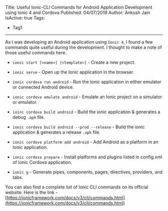 Title: Useful Ionic-CLI Commands for Android Application Development using Ionic 4 and Cordova
Published: 04/07/2019
Author: Ankush Jain
IsActive: true
Tags:
  - Tag1
---
As I was developing an Android application using `Ionic 4`, I found a few commands quite useful during the development. I thought to make a note of those useful commands here.

*   `ionic start [<name>] [<template>]` - Create a new project.

*   `ionic serve` - Open up the Ionic application in the browser.

*   `ionic cordova run android` - Run the Ionic application in either emulator or connected Android device.

*   `ionic cordova emulate android` - Emulate an Ionic project on a simulator or emulator.

*   `ioinc cordova build android` - Build the ionic application & generates a debug `.apk` file.

*   `ionic cordova build android --prod --release` - Build the ionic application & generates a release `.apk` file.

*   `ionic cordova platform add android` - Add Android as a platform in an Ionic application.

*   `ionic cordova prepare` - Install platforms and plugins listed in config.xml of Ionic Cordova application.

*   `ionic g` - Generate pipes, components, pages, directives, providers, and tabs.



You can also find a complete list of Ionic CLI commands on its official website. Here is the link - [https://ionicframework.com/docs/v3/cli/commands.html](https://ionicframework.com/docs/v3/cli/commands.html)

                